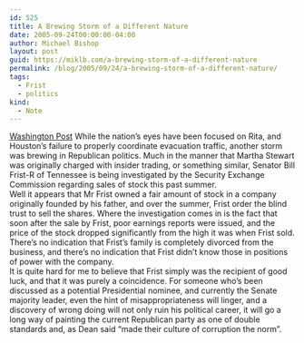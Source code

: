 ```yaml
---
id: 525
title: A Brewing Storm of a Different Nature
date: 2005-09-24T00:00:00-04:00
author: Michael Bishop
layout: post
guid: https://miklb.com/a-brewing-storm-of-a-different-nature
permalink: /blog/2005/09/24/a-brewing-storm-of-a-different-nature/
tags:
  - Frist
  - politics
kind:
  - Note
---
```

<p><a href="http://www.washingtonpost.com/wp-dyn/content/article/2005/09/23/AR2005092301811.html">Washington Post</a> While the nation’s eyes have been focused on Rita, and Houston’s failure to properly coordinate evacuation traffic, another storm was brewing in Republican politics.  Much in the manner that Martha Stewart was originally charged with insider trading, or something similar, Senator Bill Frist-R of Tennessee is being investigated by the Security Exchange Commission regarding sales of stock this past summer.<br />
Well it appears that Mr Frist owned a fair amount of stock in a company originally founded by his father, and over the summer, Frist order the blind trust to sell the shares.  Where the investigation comes in is the fact that soon after the sale by Frist, poor earnings reports were issued, and the price of the stock dropped significantly from the high it was when Frist sold.  There’s no indication that Frist’s family is completely divorced from the business, and there’s no indication that Frist didn’t know those in positions of power with the company.<br />
It is quite hard for me to believe that Frist simply was the recipient of good luck, and that it was purely a coincidence.  For someone who’s been discussed as a potential Presidential nominee, and currently the Senate majority leader, even the hint of misappropriateness will linger, and a discovery of wrong doing will not only ruin his political career, it will go a long way of painting the current Republican party as one of double standards and, as Dean said “made their culture of corruption the norm”.</p>